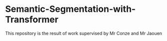 # Semantic-Segmentation-with-Transformer
This repository is the result of work supervised by Mr Conze and Mr Jaouen

